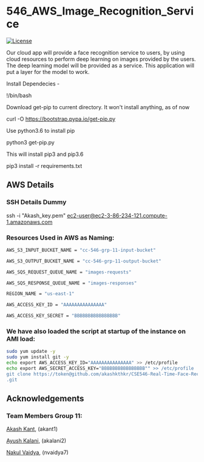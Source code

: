 # 546_AWS_Image_Recognition_Service 
[![License](https://img.shields.io/github/license/qcenergy/qudra.svg?style=popout-square)](https://opensource.org/licenses/Apache-2.0)

Our cloud app will provide a face recognition service to users, by using cloud resources to perform deep learning on images provided by the users. The deep learning model will be provided as a service. This application will put a layer for the model to work.

Install Dependecies -

!/bin/bash

Download get-pip to current directory. It won't install anything, as of now

curl -O https://bootstrap.pypa.io/get-pip.py

Use python3.6 to install pip

python3 get-pip.py

This will install pip3 and pip3.6

pip3 install -r requirements.txt

## AWS Details

### SSH Details Dummy

ssh -i "Akash_key.pem" ec2-user@ec2-3-86-234-121.compute-1.amazonaws.com

### Resources Used in AWS as Naming:
```bash
AWS_S3_INPUT_BUCKET_NAME = "cc-546-grp-11-input-bucket"

AWS_S3_OUTPUT_BUCKET_NAME = "cc-546-grp-11-output-bucket"

AWS_SQS_REQUEST_QUEUE_NAME = "images-requests"

AWS_SQS_RESPONSE_QUEUE_NAME = "images-responses"

REGION_NAME = "us-east-1"

AWS_ACCESS_KEY_ID = "AAAAAAAAAAAAAAA"

AWS_ACCESS_KEY_SECRET = "BBBBBBBBBBBBBBBB"
```

### We have also loaded the script at startup of the instance on AMI load:

```bash
sudo yum update -y
sudo yum install git -y
echo export AWS_ACCESS_KEY_ID="AAAAAAAAAAAAAAA" >> /etc/profile
echo export AWS_SECRET_ACCESS_KEY="BBBBBBBBBBBBBBBB"" >> /etc/profile
git clone https://token@github.com/akashkthkr/CSE546-Real-Time-Face-Recognition-From-Raspberry-PI-Video
.git
```




## Acknowledgements
### Team Members Group 11:
[Akash Kant](https://github.com/akashkthkr), (akant1)

[Ayush Kalani](https://github.com/ayushkalani), (akalani2)

[Nakul Vaidya](https://github.com/NakulVaidya), (nvaidya7)


